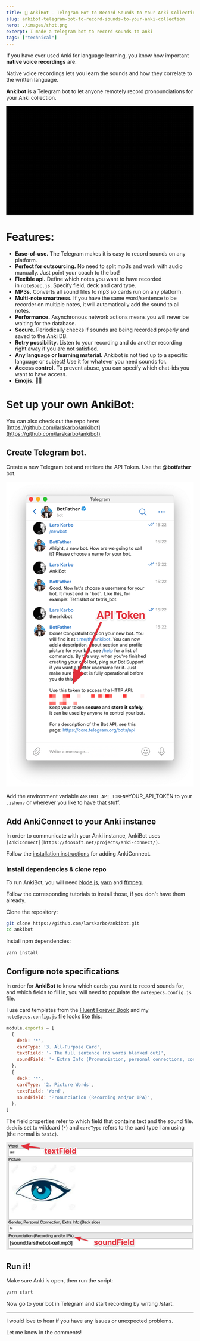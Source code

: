 ```yaml
---
title: 🥁 AnkiBot - Telegram Bot to Record Sounds to Your Anki Collection
slug: ankibot-telegram-bot-to-record-sounds-to-your-anki-collection
hero: ./images/shot.png
excerpt: I made a telegram bot to record sounds to anki
tags: ["technical"]
---
```



If you have ever used Anki for language learning, you know how important **native voice recordings** are.

Native voice recordings lets you learn the sounds and how they correlate to the written language.

**Ankibot** is a Telegram bot to let anyone remotely record pronounciations for your Anki collection.

![images/2020-06-07_15.43.24.gif](images/2020-06-07_15.43.24.gif)

# Features:

- **Ease-of-use.** The Telegram makes it is easy to record sounds on any platform.
- **Perfect for outsourcing.** No need to split mp3s and work with audio manually. Just point your coach to the bot!
- **Flexible api.** Define which notes you want to have recorded in `noteSpec.js`. Specify field, deck and card type.
- **MP3s.** Converts all sound files to mp3 so cards run on any platform.
- **Multi-note smartness.** If you have the same word/sentence to be recorder on multiple notes, it will automatically add the sound to all notes.
- **Performance.** Asynchronous network actions means you will never be waiting for the database.
- **Secure.** Periodically checks if sounds are being recorded properly and saved to the Anki DB.
- **Retry possibility.** Listen to your recording and do another recording right away if you are not satisfied.
- **Any language or learning material.** Ankibot is not tied up to a specific language or subject! Use it for whatever you need sounds for.
- **Access control.** To prevent abuse, you can specify which chat-ids you want to have access.
- **Emojis.** 🎤🌈

# Set up your own AnkiBot:

You can also check out the repo here: [https://github.com/larskarbo/ankibot](https://github.com/larskarbo/ankibot)

## Create Telegram bot.

Create a new Telegram bot and retrieve the API Token. Use the **@botfather** bot.

![images/CleanShot_2020-06-07_at_18.07.21.png](images/CleanShot_2020-06-07_at_18.07.21.png)

Add the environment variable `ANKIBOT_API_TOKEN`=YOUR_API_TOKEN to your `.zshenv` or wherever you like to have that stuff.

## Add AnkiConnect to your Anki instance

In order to communicate with your Anki instance, AnkiBot uses `[AnkiConnect](https://foosoft.net/projects/anki-connect/)`.

Follow the [installation instructions](https://foosoft.net/projects/anki-connect/) for adding AnkiConnect.

### Install dependencies & clone repo

To run AnkiBot, you will need [Node.js](https://nodejs.org/en/), [yarn](https://yarnpkg.com/) and [ffmpeg](http://www.ffmpeg.org/).

Follow the corresponding tutorials to install those, if you don't have them already.

Clone the repository:

```bash
git clone https://github.com/larskarbo/ankibot.git
cd ankibot
```

Install npm dependencies:

```bash
yarn install
```

## Configure note specifications

In order for **AnkiBot** to know which cards you want to record sounds for, and which fields to fill in, you will need to populate the `noteSpecs.config.js` file.

I use card templates from the [Fluent Forever Book](https://fluent-forever.com/book/) and my `noteSpecs.config.js` file looks like this:

```jsx
module.exports = [
  {
    deck: '*',
    cardType: '3. All-Purpose Card',
    textField: '- The full sentence (no words blanked out)',
    soundField: '- Extra Info (Pronunciation, personal connections, conjugations, etc)',
  },
  {
    deck: '*',
    cardType: '2. Picture Words',
    textField: 'Word',
    soundField: 'Pronunciation (Recording and/or IPA)',
  },
]
```

The field properties refer to which field that contains text and the sound file. `deck` is set to wildcard (`*`) and `cardType` refers to the card type I am using (the normal is `basic`).

![images/CleanShot_2020-06-07_at_18.57.062x.png](images/CleanShot_2020-06-07_at_18.57.062x.png)

## Run it!

Make sure Anki is open, then run the script:

```bash
yarn start
```

Now go to your bot in Telegram and start recording by writing /start.

---

I would love to hear if you have any issues or unexpected problems.

Let me know in the comments!